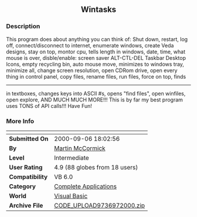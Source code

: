 ﻿<div align="center">

## Wintasks


</div>

### Description

This program does about anything you can think of: Shut down, restart, log off, connect/disconnect to internet, enumerate windows, create Veda designs, stay on top, montor cpu, tells length in windows, date, time, what mouse is over, disble/enable: screen saver ALT-CTL-DEL Taskbar Desktop Icons, empty recycling bin, auto mouse move, minimizes to windows tray, minimize all, change screen resolution, open CDRom drive, open every thing in control panel, copy files, rename files, run files, force on top, finds 

----

in textboxes, changes keys into ASCII #s, opens "find files", open winfiles, open explore, AND MUCH MUCH MORE!!!  This is by far my best program uses TONS of API calls!!! Have Fun!
 
### More Info
 


<span>             |<span>
---                |---
**Submitted On**   |2000-09-06 18:02:56
**By**             |[Martin McCormick](https://github.com/Planet-Source-Code/PSCIndex/blob/master/ByAuthor/martin-mccormick.md)
**Level**          |Intermediate
**User Rating**    |4.9 (88 globes from 18 users)
**Compatibility**  |VB 6\.0
**Category**       |[Complete Applications](https://github.com/Planet-Source-Code/PSCIndex/blob/master/ByCategory/complete-applications__1-27.md)
**World**          |[Visual Basic](https://github.com/Planet-Source-Code/PSCIndex/blob/master/ByWorld/visual-basic.md)
**Archive File**   |[CODE\_UPLOAD9736972000\.zip](https://github.com/Planet-Source-Code/martin-mccormick-wintasks__1-11348/archive/master.zip)








